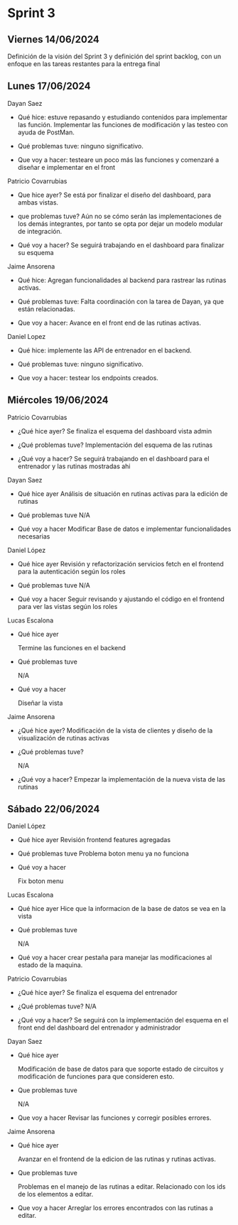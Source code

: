 # Sprint 3

## Viernes 14/06/2024

Definición de la visión del Sprint 3 y definición del sprint backlog, con un enfoque en las tareas restantes para la entrega final

## Lunes 17/06/2024

Dayan Saez

- Qué hice: estuve repasando y estudiando contenidos para implementar las función. Implementar las funciones de modificación y las testeo con ayuda de PostMan.

- Qué problemas tuve: ninguno significativo.

- Que voy a hacer: testeare un poco más las funciones y comenzaré a diseñar e implementar en el front

Patricio Covarrubias

- Que hice ayer?
  Se está por finalizar el diseño del dashboard, para ambas vistas.

- que problemas tuve?
  Aún no se cómo serán las implementaciones de los demás integrantes, por tanto se opta por dejar un modelo modular de integración.

- Qué voy a hacer?
  Se seguirá trabajando en el dashboard para finalizar su esquema

Jaime Ansorena

- Qué hice: Agregan funcionalidades al backend para rastrear las rutinas activas.

- Qué problemas tuve: Falta coordinación con la tarea de Dayan, ya que están relacionadas.

- Que voy a hacer: Avance en el front end de las rutinas activas.

Daniel Lopez

- Qué hice: implemente las API de entrenador en el backend.

- Qué problemas tuve: ninguno significativo.

- Que voy a hacer: testear los endpoints creados.

## Miércoles 19/06/2024

Patricio Covarrubias

- ¿Qué hice ayer? Se finaliza el esquema del dashboard vista admin 

- ¿Qué problemas tuve?
  Implementación del esquema de las rutinas 

- ¿Qué voy a hacer?
  Se seguirá trabajando en el dashboard para el entrenador y las rutinas mostradas ahi

Dayan Saez

- Qué hice ayer
  Análisis de situación en rutinas activas para la edición de rutinas

- Qué problemas tuve
  N/A

- Qué voy a hacer
  Modificar Base de datos e implementar funcionalidades necesarias

Daniel López

- Qué hice ayer
  Revisión y refactorización servicios fetch en el frontend para la autenticación según los roles

- Qué problemas tuve
  N/A

- Qué voy a hacer
  Seguir revisando y ajustando el código en el frontend para ver las vistas según los roles

Lucas Escalona

- Qué hice ayer
  
  Termine las funciones en el backend

- Qué problemas tuve 
  
  N/A

- Qué voy a hacer
  
  Diseñar la vista

Jaime Ansorena

- ¿Qué hice ayer? Modificación de la vista de clientes y diseño de la visualización de rutinas activas

- ¿Qué problemas tuve? 
  
  N/A

- ¿Qué voy a hacer?
  Empezar la implementación de la nueva vista de las rutinas

## Sábado 22/06/2024

Daniel López

- Qué hice ayer
  Revisión frontend features agregadas

- Qué problemas tuve
  Problema boton menu ya no funciona

- Qué voy a hacer
  
  Fix boton menu

Lucas Escalona

- Qué hice ayer
  Hice que la informacion de la base de datos se vea en la vista

- Qué problemas tuve
  
  N/A

- Qué voy a hacer
  crear pestaña para manejar las modificaciones al estado de la maquina.

Patricio Covarrubias

- ¿Qué hice ayer?
  Se finaliza el esquema del entrenador

- ¿Qué problemas tuve?
  N/A

- ¿Qué voy a hacer?
  Se seguirá con la implementación del esquema en el front end del dashboard del entrenador y administrador

Dayan Saez

- Qué hice ayer
  
  Modificación de base de datos para que soporte estado de circuitos y modificación de funciones para que consideren esto.

- Que problemas tuve
  
  N/A

- Que voy a hacer
  Revisar las funciones y corregir posibles errores.

Jaime Ansorena

- Qué hice ayer
  
  Avanzar en el frontend de la edicion de las rutinas y rutinas activas.

- Que problemas tuve
  
  Problemas en el manejo de las rutinas a editar. Relacionado con los ids de los elementos a editar.

- Que voy a hacer
  Arreglar los errores encontrados con las rutinas a editar.
